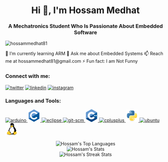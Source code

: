 <h1 align="center">Hi 👋, I'm Hossam Medhat</h1> <h3 align="center">A Mechatronics Student Who Is Passionate About Embedded Software</h3> <p align="left"> <img src="https://komarev.com/ghpvc/?username=hossammedhat81&label=Profile%20views&color=0e75b6&style=flat" alt="hossammedhat81" /> </p>
🌱 I’m currently learning ARM
💬 Ask me about Embedded Systems
📫 Reach me at hossammedhat81@gmail.com
⚡ Fun fact: I am Not Funny
<h3 align="left">Connect with me:</h3> <p align="left"> <a href="https://twitter.com/hossammed7at" target="blank"><img align="center" src="https://raw.githubusercontent.com/rahuldkjain/github-profile-readme-generator/master/src/images/icons/Social/twitter.svg" alt="twitter" height="30" width="40" /></a> <a href="https://www.linkedin.com/in/hossammed7at/" target="blank"><img align="center" src="https://raw.githubusercontent.com/rahuldkjain/github-profile-readme-generator/master/src/images/icons/Social/linked-in-alt.svg" alt="linkedin" height="30" width="40" /></a> <a href="https://www.instagram.com/hossammed7at/" target="blank"><img align="center" src="https://raw.githubusercontent.com/rahuldkjain/github-profile-readme-generator/master/src/images/icons/Social/instagram.svg" alt="instagram" height="30" width="40" /></a> </p> <h3 align="left">Languages and Tools:</h3> <p align="left"> <a href="" target="_blank" rel="noreferrer"> <img src="https://cdn.worldvectorlogo.com/logos/arduino-1.svg" alt="arduino" width="40" height="40"/> </a> <a href="" target="_blank" rel="noreferrer"> <img src="https://raw.githubusercontent.com/devicons/devicon/master/icons/c/c-original.svg" alt="c" width="40" height="40"/> </a> <a href="" target="_blank" rel="noreferrer"> <img src="https://cdn.worldvectorlogo.com/logos/eclipse-1.svg" alt="eclipse" width="40" height="40"/> </a> <a href="" target="_blank" rel="noreferrer"> <img src="https://camo.githubusercontent.com/fcafa5ebc1f5f789ae7d012a3ecd8fe7bda49516591caf7c37698f764165d880/68747470733a2f2f7777772e766563746f726c6f676f2e7a6f6e652f6c6f676f732f6769742d73636d2f6769742d73636d2d69636f6e2e737667" alt="git-scm" width="40" height="40"/> </a> <a href="" target="_blank" rel="noreferrer"> <img src="https://raw.githubusercontent.com/devicons/devicon/master/icons/cplusplus/cplusplus-original.svg" alt="cplusplus" width="40" height="40"/> </a> <a href="" target="_blank" rel="noreferrer"> <img src="https://user-images.githubusercontent.com/674621/71187801-14e60a80-2280-11ea-94c9-e56576f76baf.png" alt="cplusplus" width="40" height="40"/> </a> <a href="" target="_blank" rel="noreferrer"> <img src="https://raw.githubusercontent.com/devicons/devicon/master/icons/python/python-original.svg" alt="python" width="40" height="40"/> </a> <a href="" target="_blank" rel="noreferrer"> <img src="https://cdn.worldvectorlogo.com/logos/ubuntu-4.svg" alt="ubuntu" width="40" height="40"/> </a> <a href="" target="_blank" rel="noreferrer"> <img src="https://raw.githubusercontent.com/devicons/devicon/master/icons/linux/linux-original.svg" alt="linux" width="40" height="40"/> </a> </p> <div align="center"> <img src="https://github-readme-stats.vercel.app/api/top-langs/?username=hossammedhat81&theme=midnight-purple&hide_border=false&include_all_commits=true&count_private=true&layout=compact&langs_count=10&cache_seconds=1800" alt="Hossam's Top Languages"/> <br/> <img src="https://github-readme-stats.vercel.app/api?username=hossammedhat81&theme=midnight-purple&hide_border=false&include_all_commits=true&count_private=true" alt="Hossam's Stats"/> <br/> <img src="https://github-readme-streak-stats.herokuapp.com/?user=hossammedhat81&theme=midnight-purple&hide_border=false" alt="Hossam's Streak Stats"/> </div>
